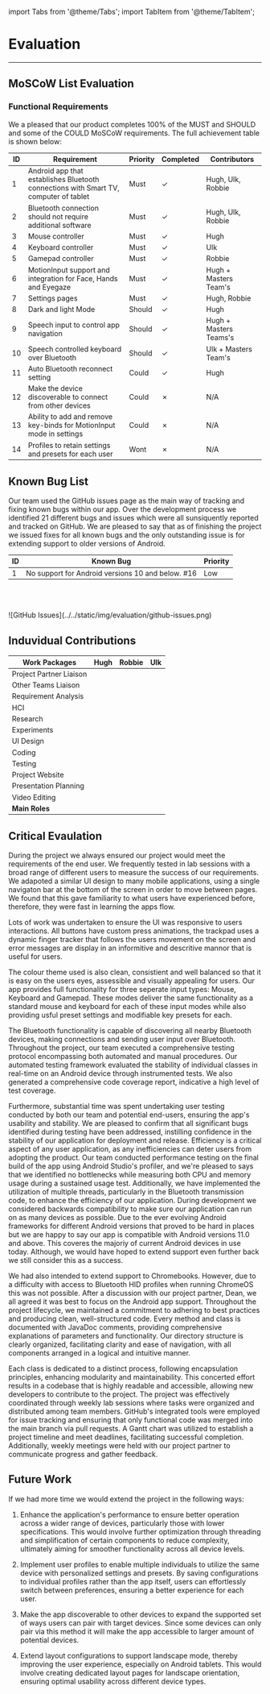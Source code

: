 import Tabs from '@theme/Tabs';
import TabItem from '@theme/TabItem';

# Evaluation

---

## MoSCoW List Evaluation

### Functional Requirements

We a pleased that our product completes 100% of the MUST and SHOULD and some of the COULD MoSCoW requirements. The full achievement table is shown below:

<div class="img-center">

| ID | Requirement | Priority | Completed | Contributors |
|--|--|--|--|--|
| 1 | Android app that establishes Bluetooth connections with Smart TV, computer of tablet | Must | &#10003; | Hugh, Ulk, Robbie |
| 2 | Bluetooth connection should not require additional software | Must | &#10003; | Hugh, Ulk, Robbie |
| 3 | Mouse controller | Must | &#10003; | Hugh |
| 4 | Keyboard controller | Must | &#10003; | Ulk |
| 5 | Gamepad controller | Must | &#10003; | Robbie |
| 6 | MotionInput support and integration for Face, Hands and Eyegaze | Must | &#10003; | Hugh + Masters Team's |
| 7 | Settings pages | Must | &#10003; | Hugh, Robbie |
| 8 | Dark and light Mode | Should | &#10003; | Hugh |
| 9 | Speech input to control app navigation | Should | &#10003; | Hugh + Masters Teams's |
| 10 | Speech controlled keyboard over Bluetooth | Should | &#10003; | Ulk + Masters Team's |
| 11 | Auto Bluetooth reconnect setting | Could | &#10003; | Hugh |
| 12 | Make the device discoverable to connect from other devices | Could | &#10007; | N/A |
| 13 | Ability to add and remove key-binds for MotionInput mode in settings | Could | &#10007; | N/A |
| 14 | Profiles to retain settings and presets for each user | Wont | &#10007; | N/A |

</div>

## Known Bug List

Our team used the GitHub issues page as the main way of tracking and fixing known bugs within our app. Over the development process we identified 21 different bugs and issues which were all sunsiquently reported and tracked on GitHub. We are pleased to say that as of finishing the project we issued fixes for all known bugs and the only outstanding issue is for extending support to older versions of Android.

<div class="img-center">

| ID | Known Bug | Priority|
|--|--|--|
| 1 | No support for Android versions 10 and below. #16 | Low | 

</div>

<br></br>

<div class="img-center"> ![GitHub Issues](../../static/img/evaluation/github-issues.png) </div>

## Induvidual Contributions

<div class="img-center">

| Work Packages | Hugh | Robbie | Ulk |
|-------------------------|--|--|--|
| Project Partner Liaison | | | |
| Other Teams Liaison     | | | |
| Requirement Analysis    | | | |
| HCI                     | | | |
| Research                | | | |
| Experiments             | | | |
| UI Design               | | | |
| Coding                  | | | |
| Testing                 | | | |
| Project Website         | | | |
| Presentation Planning   | | | |
| Video Editing           | | | |
| **Main Roles**          | | | |

</div>

## Critical Evaulation

<Tabs>
  <TabItem value="1" label="User Interface & Experience" default>
  During the project we always ensured our project would meet the requirements of the end user. We frequently tested in lab sessions with a broad range of different users to measure the success of our requirements. We adapoted a similar UI design to many mobile applications, using a single navigaton bar at the bottom of the screen in order to move between pages. We found that this gave familiarity to what users have experienced before, therefore, they were fast in learning the apps flow.

  Lots of work was undertaken to ensure the UI was responsive to users interactions. All buttons have custom press animations, the trackpad uses a dynamic finger tracker that follows the users movement on the screen and error messages are display in an informitive and descritive mannor that is useful for users.

  The colour theme used is also clean, consistient and well balanced so that it is easy on the users eyes, assessible and visually appealing for users.
  </TabItem>
  <TabItem value="2" label="Functionality" default>
  Our app provides full functionality for three seperate input types: Mouse, Keyboard and Gamepad. These modes deliver the same functionality as a standard mouse and keyboard for each of these input modes while also providing usful preset settings and modifiable key presets for each.

  The Bluetooth functionality is capable of discovering all nearby Bluetooth devices, making connections and sending user input over Bluetooth.
  </TabItem>
  <TabItem value="3" label="Stability" default>
  Throughout the project, our team executed a comprehensive testing protocol encompassing both automated and manual procedures. Our automated testing framework evaluated the stability of individual classes in real-time on an Android device through instrumented tests. We also generated a comprehensive code coverage report, indicative a high level of test coverage.

  Furthermore, substantial time was spent undertaking user testing conducted by both our team and potential end-users, ensuring the app's usability and stability. We are pleased to confirm that all significant bugs identified during testing have been addressed, instilling confidence in the stability of our application for deployment and release.
  </TabItem>
  <TabItem value="4" label="Efficiency" default>
  Efficiency is a critical aspect of any user application, as any inefficiencies can deter users from adopting the product. Our team conducted performance testing on the final build of the app using Android Studio's profiler, and we're pleased to says that we identified no bottlenecks while measuring both CPU and memory usage during a sustained usage test. Additionally, we have implemented the utilization of multiple threads, particularly in the Bluetooth transmission code, to enhance the efficiency of our application.
  </TabItem>
  <TabItem value="5" label="Compatability" default>
  During development we considered backwards compatibility to make sure our application can run on as many devices as possible. Due to the ever evolving Android frameworks for different Android versions that proved to be hard in places but we are happy to say our app is compatible with Android versions 11.0 and above. This coveres the majoriy of current Android devices in use today. Although, we would have hoped to extend support even further back we still consider this as a success.

  We had also intended to extend support to Chromebooks. However, due to a difficulty with access to Bluetooth HID profiles when running ChromeOS this was not possible. After a discussion with our project partner, Dean, we all agreed it was best to focus on the Android app support.
  </TabItem>
  <TabItem value="6" label="Maintainability" default>
  Throughout the project lifecycle, we maintained a commitment to adhering to best practices and producing clean, well-structured code. Every method and class is documented with JavaDoc comments, providing comprehensive explanations of parameters and functionality. Our directory structure is clearly organized, facilitating clarity and ease of navigation, with all components arranged in a logical and intuitive manner.

  Each class is dedicated to a distinct process, following encapsulation principles, enhancing modularity and maintainability. This concerted effort results in a codebase that is highly readable and accessible, allowing new developers to contribute to the project.
  </TabItem>
  <TabItem value="7" label="Project management" default>
  The project was effectively coordinated through weekly lab sessions where tasks were organized and distributed among team members. GitHub's integrated tools were employed for issue tracking and ensuring that only functional code was merged into the main branch via pull requests. A Gantt chart was utilized to establish a project timeline and meet deadlines, facilitating successful completion. Additionally, weekly meetings were held with our project partner to communicate progress and gather feedback.
  </TabItem>
</Tabs>

## Future Work

If we had more time we would extend the project in the following ways:

1. Enhance the application's performance to ensure better operation across a wider range of devices, particularly those with lower specifications. This would involve further optimization through threading and simplification of certain components to reduce complexity, ultimately aiming for smoother functionality across all device levels.

2. Implement user profiles to enable multiple individuals to utilize the same device with personalized settings and presets. By saving configurations to individual profiles rather than the app itself, users can effortlessly switch between preferences, ensuring a better experience for each user.

3. Make the app discoverable to other devices to expand the supported set of ways users can pair with target devices. Since some devices can only pair via this method it will make the app accessible to larger amount of potential devices.

4. Extend layout configurations to support landscape mode, thereby improving the user experience, especially on Android tablets. This would involve creating dedicated layout pages for landscape orientation, ensuring optimal usability across different device types.
